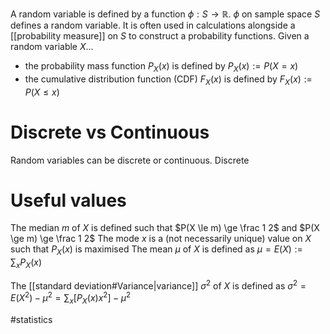 A random variable is defined by a function $\phi : S \to \mathbb R$. $\phi$ on sample space $S$ defines a random variable.
It is often used in calculations alongside a [[probability measure]] on $S$ to construct a probability functions. 
Given a random variable $X$...
- the probability mass function $P_X(x)$ is defined by $P_X(x) := P(X = x)$
- the cumulative distribution function (CDF) $F_X(x)$ is defined by $F_X(x) := P(X \le x)$

# Discrete vs Continuous
Random variables can be discrete or continuous. Discrete

# Useful values
The median $m$ of $X$ is defined such that $P(X \le m) \ge \frac 1 2$ and $P(X \ge m) \ge \frac 1 2$
The mode $x$ is a (not necessarily unique) value on $X$ such that $P_X(x)$ is maximised
The mean $\mu$ of $X$ is defined as $\mu = E(X) := \sum_{x}P_X(x)$

The [[standard deviation#Variance|variance]] $\sigma^2$ of $X$ is defined as $\sigma^2 = E(X^2) - \mu^2 = \sum _x[P_X(x)x^2] - \mu^2$

#statistics